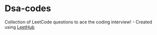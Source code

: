 # Dsa-codes
Collection of LeetCode questions to ace the coding interview! - Created using [LeetHub](https://github.com/QasimWani/LeetHub)
